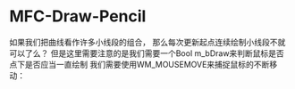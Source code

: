 # MFC-Draw-Pencil
如果我们把曲线看作许多小线段的组合，
那么每次更新起点连续绘制小线段不就可以了么？
但是这里需要注意的是我们需要一个Bool m_bDraw来判断鼠标是否点下是否应当一直绘制
我们需要使用WM_MOUSEMOVE来捕捉鼠标的不断移动：
